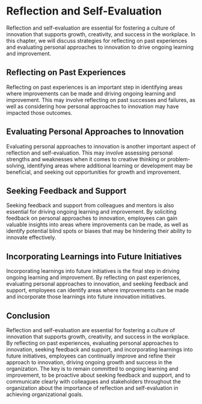 Reflection and Self-Evaluation
==========================================================================================

Reflection and self-evaluation are essential for fostering a culture of innovation that supports growth, creativity, and success in the workplace. In this chapter, we will discuss strategies for reflecting on past experiences and evaluating personal approaches to innovation to drive ongoing learning and improvement.

Reflecting on Past Experiences
------------------------------

Reflecting on past experiences is an important step in identifying areas where improvements can be made and driving ongoing learning and improvement. This may involve reflecting on past successes and failures, as well as considering how personal approaches to innovation may have impacted those outcomes.

Evaluating Personal Approaches to Innovation
--------------------------------------------

Evaluating personal approaches to innovation is another important aspect of reflection and self-evaluation. This may involve assessing personal strengths and weaknesses when it comes to creative thinking or problem-solving, identifying areas where additional learning or development may be beneficial, and seeking out opportunities for growth and improvement.

Seeking Feedback and Support
----------------------------

Seeking feedback and support from colleagues and mentors is also essential for driving ongoing learning and improvement. By soliciting feedback on personal approaches to innovation, employees can gain valuable insights into areas where improvements can be made, as well as identify potential blind spots or biases that may be hindering their ability to innovate effectively.

Incorporating Learnings into Future Initiatives
-----------------------------------------------

Incorporating learnings into future initiatives is the final step in driving ongoing learning and improvement. By reflecting on past experiences, evaluating personal approaches to innovation, and seeking feedback and support, employees can identify areas where improvements can be made and incorporate those learnings into future innovation initiatives.

Conclusion
----------

Reflection and self-evaluation are essential for fostering a culture of innovation that supports growth, creativity, and success in the workplace. By reflecting on past experiences, evaluating personal approaches to innovation, seeking feedback and support, and incorporating learnings into future initiatives, employees can continually improve and refine their approach to innovation, driving ongoing growth and success in the organization. The key is to remain committed to ongoing learning and improvement, to be proactive about seeking feedback and support, and to communicate clearly with colleagues and stakeholders throughout the organization about the importance of reflection and self-evaluation in achieving organizational goals.
